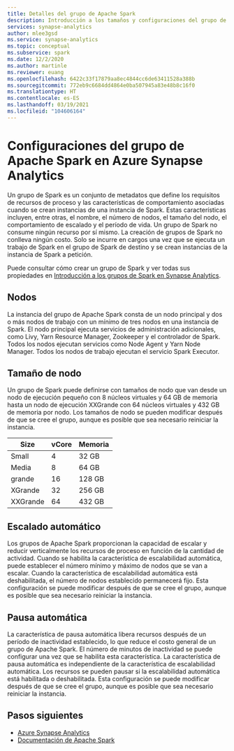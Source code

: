 ```yaml
---
title: Detalles del grupo de Apache Spark
description: Introducción a los tamaños y configuraciones del grupo de Apache Spark en Azure Synapse Analytics.
services: synapse-analytics
author: mlee3gsd
ms.service: synapse-analytics
ms.topic: conceptual
ms.subservice: spark
ms.date: 12/2/2020
ms.author: martinle
ms.reviewer: euang
ms.openlocfilehash: 6422c33f17879aa8ec4844cc6de63411528a388b
ms.sourcegitcommit: 772eb9c6684dd4864e0ba507945a83e48b8c16f0
ms.translationtype: HT
ms.contentlocale: es-ES
ms.lasthandoff: 03/19/2021
ms.locfileid: "104606164"
---
```

# <a name="apache-spark-pool-configurations-in-azure-synapse-analytics"></a>Configuraciones del grupo de Apache Spark en Azure Synapse Analytics

Un grupo de Spark es un conjunto de metadatos que define los requisitos de recursos de proceso y las características de comportamiento asociadas cuando se crean instancias de una instancia de Spark. Estas características incluyen, entre otras, el nombre, el número de nodos, el tamaño del nodo, el comportamiento de escalado y el período de vida. Un grupo de Spark no consume ningún recurso por sí mismo. La creación de grupos de Spark no conlleva ningún costo. Solo se incurre en cargos una vez que se ejecuta un trabajo de Spark en el grupo de Spark de destino y se crean instancias de la instancia de Spark a petición.

Puede consultar cómo crear un grupo de Spark y ver todas sus propiedades en [Introducción a los grupos de Spark en Synapse Analytics](../quickstart-create-apache-spark-pool-portal.md).

## <a name="nodes"></a>Nodos

La instancia del grupo de Apache Spark consta de un nodo principal y dos o más nodos de trabajo con un mínimo de tres nodos en una instancia de Spark.  El nodo principal ejecuta servicios de administración adicionales, como Livy, Yarn Resource Manager, Zookeeper y el controlador de Spark.  Todos los nodos ejecutan servicios como Node Agent y Yarn Node Manager. Todos los nodos de trabajo ejecutan el servicio Spark Executor.

## <a name="node-sizes"></a>Tamaño de nodo

Un grupo de Spark puede definirse con tamaños de nodo que van desde un nodo de ejecución pequeño con 8 núcleos virtuales y 64 GB de memoria hasta un nodo de ejecución XXGrande con 64 núcleos virtuales y 432 GB de memoria por nodo. Los tamaños de nodo se pueden modificar después de que se cree el grupo, aunque es posible que sea necesario reiniciar la instancia.

|Size | vCore | Memoria|
|-----|------|-------|
|Small|4|32 GB|
|Media|8|64 GB|
|grande|16|128 GB|
|XGrande|32|256 GB|
|XXGrande|64|432 GB|

## <a name="autoscale"></a>Escalado automático

Los grupos de Apache Spark proporcionan la capacidad de escalar y reducir verticalmente los recursos de proceso en función de la cantidad de actividad.  Cuando se habilita la característica de escalabilidad automática, puede establecer el número mínimo y máximo de nodos que se van a escalar.
Cuando la característica de escalabilidad automática está deshabilitada, el número de nodos establecido permanecerá fijo.  Esta configuración se puede modificar después de que se cree el grupo, aunque es posible que sea necesario reiniciar la instancia.

## <a name="automatic-pause"></a>Pausa automática

La característica de pausa automática libera recursos después de un período de inactividad establecido, lo que reduce el costo general de un grupo de Apache Spark.  El número de minutos de inactividad se puede configurar una vez que se habilita esta característica.  La característica de pausa automática es independiente de la característica de escalabilidad automática. Los recursos se pueden pausar si la escalabilidad automática está habilitada o deshabilitada.  Esta configuración se puede modificar después de que se cree el grupo, aunque es posible que sea necesario reiniciar la instancia.

## <a name="next-steps"></a>Pasos siguientes

* [Azure Synapse Analytics](../index.yml)
* [Documentación de Apache Spark](https://spark.apache.org/docs/2.4.5/)
